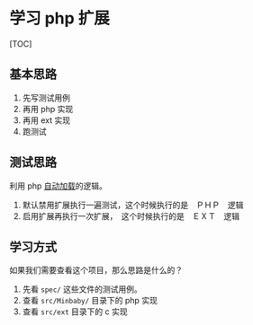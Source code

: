 # 学习 php 扩展

[TOC]

## 基本思路

1. 先写测试用例
2. 再用 php 实现
3. 再用 ext 实现
4. 跑测试


## 测试思路

利用 php [自动加载](http://www.php.net/manual/zh/language.oop5.autoload.php)的逻辑。

1. 默认禁用扩展执行一遍测试，这个时候执行的是　ＰＨＰ　逻辑
2. 启用扩展再执行一次扩展，　这个时候执行的是　ＥＸＴ　逻辑

## 学习方式

如果我们需要查看这个项目，那么思路是什么的？

1. 先看 `spec/` 这些文件的测试用例。
2. 查看 `src/Minbaby/` 目录下的 php 实现
3. 查看 `src/ext` 目录下的 c 实现